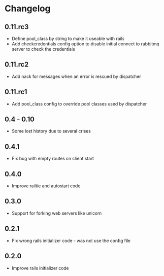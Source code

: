 # Changelog

## 0.11.rc3

* Define pool_class by string to make it useable with rails
* Add checkcredentials config option to disable initial connect to rabbitmq
  server to check the credentials

## 0.11.rc2

* Add nack for messages when an error is rescued by dispatcher

## 0.11.rc1

* Add pool_class config to override pool classes used by dispatcher

## 0.4 - 0.10

* Some lost history due to several crises

## 0.4.1

* Fix bug with empty routes on client start

## 0.4.0

* Improve railtie and autostart code

## 0.3.0

* Support for forking web servers like unicorn

## 0.2.1

* Fix wrong rails initializer code - was not use the config file

## 0.2.0

* Improve rails initializer code

